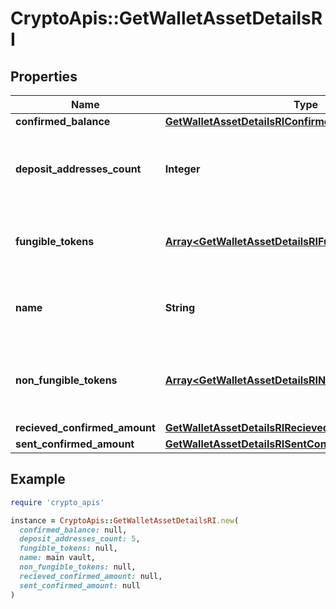 # CryptoApis::GetWalletAssetDetailsRI

## Properties

| Name | Type | Description | Notes |
| ---- | ---- | ----------- | ----- |
| **confirmed_balance** | [**GetWalletAssetDetailsRIConfirmedBalance**](GetWalletAssetDetailsRIConfirmedBalance.md) |  |  |
| **deposit_addresses_count** | **Integer** | Specifies the count of deposit addresses in the Wallet. |  |
| **fungible_tokens** | [**Array&lt;GetWalletAssetDetailsRIFungibleTokensInner&gt;**](GetWalletAssetDetailsRIFungibleTokensInner.md) | Represents fungible tokens&#39;es detailed information |  |
| **name** | **String** | Defines the name of the Wallet given to it by the user. |  |
| **non_fungible_tokens** | [**Array&lt;GetWalletAssetDetailsRINonFungibleTokensInner&gt;**](GetWalletAssetDetailsRINonFungibleTokensInner.md) | Represents non-fungible tokens&#39;es detailed information. |  |
| **recieved_confirmed_amount** | [**GetWalletAssetDetailsRIRecievedConfirmedAmount**](GetWalletAssetDetailsRIRecievedConfirmedAmount.md) |  |  |
| **sent_confirmed_amount** | [**GetWalletAssetDetailsRISentConfirmedAmount**](GetWalletAssetDetailsRISentConfirmedAmount.md) |  |  |

## Example

```ruby
require 'crypto_apis'

instance = CryptoApis::GetWalletAssetDetailsRI.new(
  confirmed_balance: null,
  deposit_addresses_count: 5,
  fungible_tokens: null,
  name: main vault,
  non_fungible_tokens: null,
  recieved_confirmed_amount: null,
  sent_confirmed_amount: null
)
```

